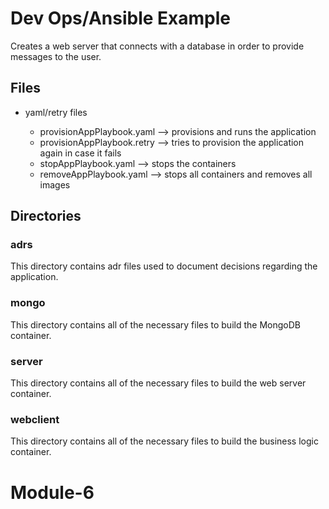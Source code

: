 # Dev Ops/Ansible Example

Creates a web server that connects with a database in order to provide
messages to the user.  

## Files

- yaml/retry files

	- provisionAppPlaybook.yaml --> provisions and runs the application
	- provisionAppPlaybook.retry --> tries to provision the application again in case it fails
	- stopAppPlaybook.yaml --> stops the containers
	- removeAppPlaybook.yaml --> stops all containers and removes all images

## Directories

### adrs

This directory contains adr files used to document decisions regarding the application.

### mongo

This directory contains all of the necessary files to build the MongoDB container.

### server

This directory contains all of the necessary files to build the web server container.

### webclient

This directory contains all of the necessary files to build the business logic 
container.


# Module-6
